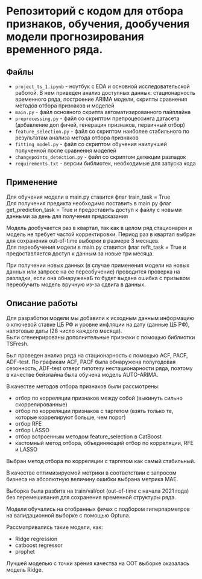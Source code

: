 # Репозиторий с кодом для отбора признаков, обучения, дообучения модели прогнозирования временного ряда.

## Файлы
- `project_ts_1.ipynb` - ноутбук с EDA и основной исследовательской работой. В нем приведен анализ доступных данных: стационарность временного ряда, построение ARIMA модели, скрипты сравнения методов отбора признаков и моделей
- `main.py` - файл основного скрипта автоматизированного пайплайна 
- `preprocessing.py` - файл со скриптом препроцессинга датасета (добавление доп фичей, генерация признаков, первичный отбор)
- `feature_selection.py` - файл со скриптом наиболее стабильного по результатам анализа метода отбора признаков
- `fitting_model.py` - файл со скриптом обучения наилучшей полученной после сравнения моделей
- `changepoints_detection.py` - файл со скриптом детекции разладок
- `requirements.txt` - версии библиотек, необходимые для запуска кода

## Применение

Для обучения модели в main.py ставится флаг train_task = True  
Для получения предикта необходимо поставить в main.py флаг get_prediction_task = True и предоставить доступ к файлу с новыми данными за день для получения предсказания  

Модель дообучается раз в квартал, так как в целом ряд стационарен и модель не требует частой корректировки. Период раз в квартал выбран для сохранения out-of-time выборки в размере 3 месяцев.  
Для переобучения модели в main.py ставится флаг refit_task = True и предоставляется доступ к данным за новые три месяца.

При получении новых данных (в случае применения модели на новых данных или запросе на ее переобучение) проводится проверка на разладки, если она обнаруженаБ то будет выдана ошибка с призывом переобучить модель вручную из-за сдвига в данных.  

## Описание работы 

Для разработки модели мы добавили к исходным данным информацию о ключевой ставке ЦБ РФ и уровне инфляции на дату (данные ЦБ РФ), налоговые даты (28 число каждого месяца).  
Были сгененрированы дополнительные признаки с помощью библиотки TSFresh.  

Был проведен анализ ряда на стационарность с помощью ACF, PACF, ADF-test. По графикам ACF, PACF была обнаружена полугодовая сезонность, ADF-test отверг гипотезу нестационарности ряда, поэтому в качестве бейзлайна была обучена модель AUTO-ARIMA. 

В качестве методов отбора признаков были рассмотрены:
- отбор по корреляции признаков между собой (выкинуть сильно скоррелированные)
- отбор по корреляции признаков с таргетом (взять только те, которые коррелируют больше, чем порог)
- отбор RFE
- отбор LASSO
- отбор встроенным методом feature_selection в CatBoost
- кастомный метод отбора, объединяющий отбор по корреляции, RFE и LASSO

Выбран метод отбора по корреляции с таргетом как самый стабильный.

В качестве оптимизируемой метрики в соответствии с запросом бизнеса на абсолютную величину ошибки выбрана метрика MAE.

Выборка была разбита на train/val/oot (out-of-time с начала 2021 года) без перемешивания для сохранения временной структуры ряда.

Модели обучались на отобранных фичах с подбором гиперпарметров на валидационной выборке с помощью Optuna.

Рассматривались такие модели, как:
- Ridge regression
- catboost regressor
- prophet

Лучшей моделью с точки зрения качества на OOT выборке оказалась модель Ridge. 



